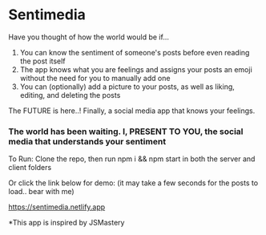 <h1> Sentimedia </h1>

Have you thought of how the world would be if...
1. You can know the sentiment of someone's posts before even reading the post itself
2. The app knows what you are feelings and assigns your posts an emoji without the need for you to manually add one
3. You can (optionally) add a picture to your posts, as well as liking, editing, and deleting the posts

The FUTURE is here..! Finally, a social media app that knows your feelings. 

<h3> The world has been waiting. I, PRESENT TO YOU, the social media that understands your sentiment </h3>

To Run:
Clone the repo, then run npm i && npm start in both the server and client folders

Or click the link below for demo: (it may take a few seconds for the posts to load.. bear with me)

https://sentimedia.netlify.app


*This app is inspired by JSMastery
